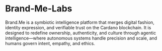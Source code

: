 # Brand-Me-Labs
Brand.Me is a symbiotic intelligence platform that merges digital fashion, identity expression, and verifiable trust on the Cardano blockchain. It is designed to redefine ownership, authenticity, and culture through agentic intelligence—where autonomous systems handle precision and scale, and humans govern intent, empathy, and ethics.
